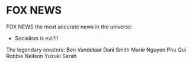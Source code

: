 # FOX NEWS 

FOX NEWS the most accurate news in the universe:

* Socialism is evil!!! 



The legendary creators:
Ben Vandelaar
Dani Smith
Marie Nguyen Phu Qui
Robbie Neilson
Yuzuki Sarah